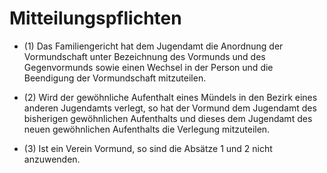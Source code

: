 # Mitteilungspflichten

- (1) Das Familiengericht hat dem Jugendamt die Anordnung der Vormundschaft unter Bezeichnung des Vormunds und des Gegenvormunds sowie einen Wechsel in der Person und die Beendigung der Vormundschaft mitzuteilen.

- (2) Wird der gewöhnliche Aufenthalt eines Mündels in den Bezirk eines anderen Jugendamts verlegt, so hat der Vormund dem Jugendamt des bisherigen gewöhnlichen Aufenthalts und dieses dem Jugendamt des neuen gewöhnlichen Aufenthalts die Verlegung mitzuteilen.

- (3) Ist ein Verein Vormund, so sind die Absätze 1 und 2 nicht anzuwenden.

